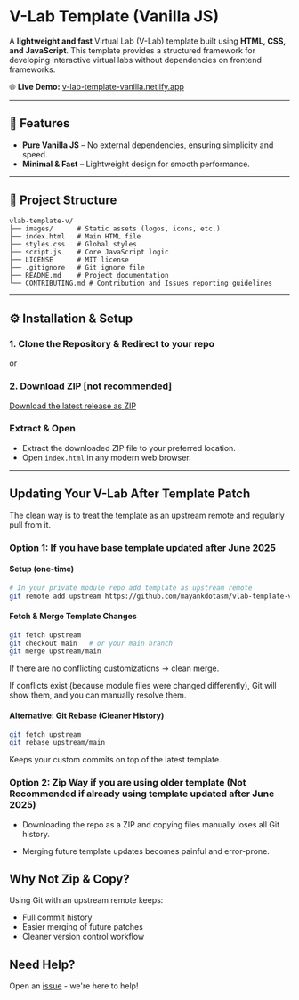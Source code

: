 # V-Lab Template (Vanilla JS)

A **lightweight and fast** Virtual Lab (V-Lab) template built using **HTML, CSS, and JavaScript**. This template provides a structured framework for developing interactive virtual labs without dependencies on frontend frameworks.

🌐 **Live Demo:** [v-lab-template-vanilla.netlify.app](https://v-lab-template-vanilla.netlify.app/)

---

## 🚀 Features

- **Pure Vanilla JS** – No external dependencies, ensuring simplicity and speed.
- **Minimal & Fast** – Lightweight design for smooth performance.

---

## 📂 Project Structure

```
vlab-template-v/
├── images/      # Static assets (logos, icons, etc.)
├── index.html   # Main HTML file
├── styles.css   # Global styles
├── script.js    # Core JavaScript logic
├── LICENSE      # MIT license
├── .gitignore   # Git ignore file
├── README.md    # Project documentation
└── CONTRIBUTING.md # Contribution and Issues reporting guidelines 
```

---

## ⚙️ Installation & Setup

### 1️. Clone the Repository & Redirect to your repo
or
### 2️. Download ZIP [not recommended]

[Download the latest release as ZIP](https://github.com/mayankdotasm/vlab-template-v/archive/refs/heads/main.zip)

###  Extract & Open

- Extract the downloaded ZIP file to your preferred location.
- Open `index.html` in any modern web browser.
---
## Updating Your V-Lab After Template Patch
The clean way is to treat the template as an upstream remote and regularly pull from it.


### Option 1: If you have base template updated after June 2025

#### Setup (one-time)
```bash
# In your private module repo add template as upstream remote 
git remote add upstream https://github.com/mayankdotasm/vlab-template-v.git
```
#### Fetch & Merge Template Changes
```bash
git fetch upstream
git checkout main   # or your main branch
git merge upstream/main
```
If there are no conflicting customizations → clean merge.

If conflicts exist (because module files were changed differently), Git will show them, and you can manually resolve them.

#### Alternative: Git Rebase (Cleaner History)
```bash
git fetch upstream
git rebase upstream/main 
```
Keeps your custom commits on top of the latest template.
### Option 2: Zip Way if you are using older template (Not Recommended if already using template updated after June 2025)
 - Downloading the repo as a ZIP and copying files manually loses all Git history.

- Merging future template updates becomes painful and error-prone.
## Why Not Zip & Copy?
Using Git with an upstream remote keeps:
 - Full commit history
 - Easier merging of future patches
 - Cleaner version control workflow

## Need Help?

Open an [issue](https://github.com/mayankdotasm/vlab-template-v/issues) - we're here to help!